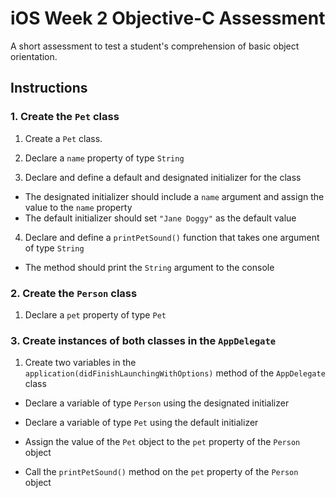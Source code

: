 # iOS Week 2 Objective-C Assessment
A short assessment to test a student's comprehension of basic object orientation. 

## Instructions


### 1. Create the `Pet` class
1. Create a `Pet` class.

2. Declare a `name` property of type `String` 

3. Declare and define a default and designated initializer for the class
  * The designated initializer should include a `name` argument and assign the value to the `name` property
  * The default initializer should set `"Jane Doggy"` as the default value

4. Declare and define a `printPetSound()` function  that takes one argument of type `String`
  * The method should print the `String` argument to the console

### 2. Create the `Person` class

1. Declare a `pet` property of type `Pet`

### 3. Create instances of both classes in the `AppDelegate`

1. Create two variables in the `application(didFinishLaunchingWithOptions)` method of the `AppDelegate` class

  * Declare a variable of type `Person` using the designated initializer
  
  * Declare a variable of type `Pet` using the default initializer
  
  * Assign the value of the `Pet` object to the `pet` property of the `Person` object
  
  * Call the `printPetSound()` method on the `pet` property of the `Person` object
